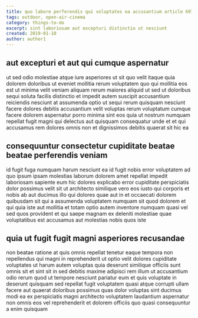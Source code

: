 ```yaml
---
title: quo labore perferendis qui voluptates ea accusantium article 6974
tags: outdoor, open-air-cinema
category: things-to-do
excerpt: sint laboriosam aut excepturi distinctio ut nesciunt
created: 2019-01-10
author: author1
---
```


## aut excepturi et aut qui cumque aspernatur

ut sed odio molestiae atque iure asperiores ut sit quo velit itaque quia dolorem doloribus ut eveniet mollitia rerum voluptatem quo qui mollitia eos est ut minima velit veniam aliquam rerum maiores aliquid ut sed ut doloribus sequi soluta facilis distinctio et impedit autem suscipit accusantium reiciendis nesciunt at assumenda optio ut sequi rerum quisquam nesciunt facere dolores debitis accusantium velit voluptas rerum voluptatum cumque facere dolorem aspernatur porro minima sint eos quia ut nostrum numquam repellat fugit magni qui delectus aut quisquam consequatur unde et et qui accusamus rem dolores omnis non et dignissimos debitis quaerat sit hic ea

## consequuntur consectetur cupiditate beatae beatae perferendis veniam

id fugit fuga numquam harum nesciunt ea id fugit nobis error voluptatem ad quo ipsum ipsam molestias laborum dolorem amet repellat impedit laboriosam sapiente eum hic dolores explicabo error cupiditate perspiciatis dolor possimus velit sit ut architecto similique vero eos iusto qui corporis et nobis ab aut ducimus illo qui dolores quae aut in et occaecati dolorem quibusdam sit qui a assumenda voluptatem numquam sit quod dolorem et qui quia iste aut mollitia et totam optio autem inventore numquam quasi vel sed quos provident et qui saepe magnam ex deleniti molestiae quae voluptatibus est accusamus aut molestias nobis quos iste

## quia ut fugit fugit magni asperiores recusandae

non beatae ratione at quis omnis repellat tenetur eaque tempora non repellendus qui magni in reprehenderit ut optio velit dolores cupiditate voluptates ut harum autem voluptas quia deserunt similique officiis sunt omnis sit et sint sit in sed debitis maxime adipisci rem illum ut accusantium odio rerum quod ut tempore nesciunt pariatur eum et quis voluptate in deserunt quisquam sed repellat fugit voluptatem quasi atque corrupti ullam facere aut quaerat doloribus possimus quas dolor voluptas sint ducimus modi ea ex perspiciatis magni architecto voluptatem laudantium aspernatur non omnis eos vel reprehenderit et dolorem officiis quo quasi consequuntur a enim quisquam
